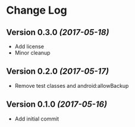 # Change Log

Version 0.3.0 *(2017-05-18)*
----------------------------

* Add license
* Minor cleanup

Version 0.2.0 *(2017-05-17)*
----------------------------

* Remove test classes and android:allowBackup

Version 0.1.0 *(2017-05-16)*
----------------------------

* Add initial commit